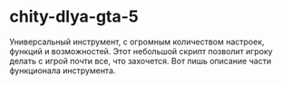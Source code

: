 # chity-dlya-gta-5
Универсальный инструмент, с огромным количеством настроек, функций и возможностей. Этот небольшой скрипт позволит игроку делать с игрой почти все, что захочется. Вот лишь описание части функционала инструмента.
